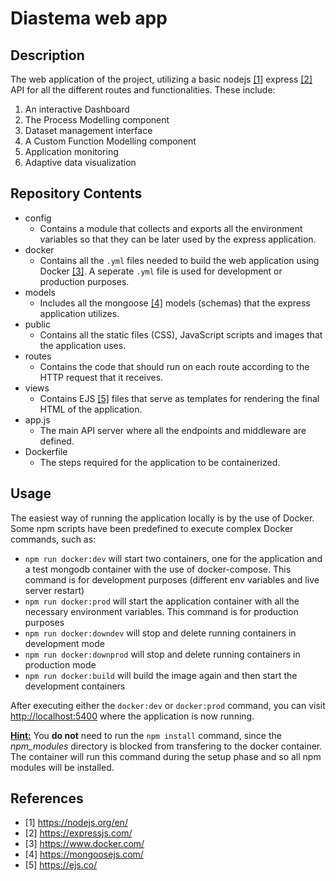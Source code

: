 # Diastema web app

## Description
The web application of the project, utilizing a basic nodejs [[1]](#1) express [[2]](#2) API for all the different routes and functionalities. These include:
1. An interactive Dashboard
2. The Process Modelling component
3. Dataset management interface
3. A Custom Function Modelling component
4. Application monitoring
5. Adaptive data visualization

## Repository Contents
- config
  - Contains a module that collects and exports all the environment variables so that they can be later used by the express application.
- docker
  - Contains all the `.yml` files needed to build the web application using Docker [[3]](#3). A seperate `.yml` file is used for development or production purposes.
- models
  - Includes all the mongoose [[4]](#4) models (schemas) that the express application utilizes.
- public
  - Contains all the static files (CSS), JavaScript scripts and images that the application uses.
- routes
  - Contains the code that should run on each route according to the HTTP request that it receives.
- views
  - Contains EJS [[5]](#5) files that serve as templates for rendering the final HTML of the application.
- app.js
  - The main API server where all the endpoints and middleware are defined.
- Dockerfile
  - The steps required for the application to be containerized.

## Usage
The easiest way of running the application locally is by the use of Docker. Some npm scripts have been predefined to execute complex Docker commands, such as:
- `npm run docker:dev` will start two containers, one for the application and a test mongodb container with the use of docker-compose. This command is for development purposes (different env variables and live server restart)
- `npm run docker:prod` will start the application container with all the necessary environment variables. This command is for production purposes
- `npm run docker:downdev` will stop and delete running containers in development mode
- `npm run docker:downprod` will stop and delete running containers in production mode
- `npm run docker:build` will build the image again and then start the development containers

After executing either the `docker:dev` or `docker:prod` command, you can visit [http://localhost:5400](http://localhost:5400) where the application is now running.

<ins>**Hint:**</ins> You **do not** need to run the `npm install` command, since the *npm_modules* directory is blocked from transfering to the docker container. The container will run this command during the setup phase and so all npm modules will be installed.

## References
- <a id="1">[1]</a> https://nodejs.org/en/
- <a id="2">[2]</a> https://expressjs.com/
- <a id="3">[3]</a> https://www.docker.com/
- <a id="4">[4]</a> https://mongoosejs.com/
- <a id="5">[5]</a> https://ejs.co/

